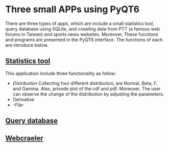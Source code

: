 # Three small APPs using PyQT6
There are three types of apps, which are include a small statistics tool, query database using SQLite, and crawling data from PTT (a famous web forums in Taiwan) and sports news websites. Moreover, These functions and programs are presented in the PyQT6 interface. The functions of each are introduce below.

## [Statistics tool](/statistics_tool/)
This application include three functionality as follow:
* _Distribution_
  Collecting four different distribution, are Normal, Beta, F, and Gamma. Also, privode plot of the cdf and pdf. Moreover, The user can observe the change of the distribution by adjusting the parameters.
* Derivative
* -File-

## [Query database](/sqlite_query/)


## [Webcraeler](/webcrawler/)


